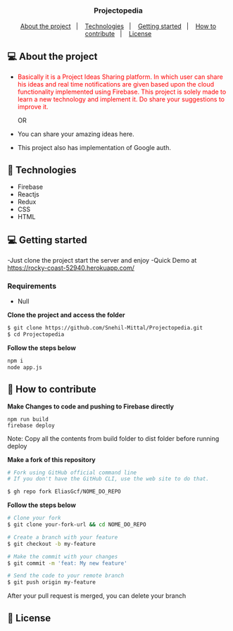 <h1 align="center">
	<!--
    Here you can put a logo, the following formatt is recommended:
    <img alt="Logo" src=".github/logo.png" width="200px" /> 
  -->
</h1>

<h3 align="center">
  Projectopedia
</h3>

<p align="center">
  <a href="#-about-the-project">About the project</a>&nbsp;&nbsp;&nbsp;|&nbsp;&nbsp;&nbsp;
  <a href="#-technologies">Technologies</a>&nbsp;&nbsp;&nbsp;|&nbsp;&nbsp;&nbsp;
  <a href="#-technologies">Getting started</a>&nbsp;&nbsp;&nbsp;|&nbsp;&nbsp;&nbsp;
  <a href="#-how-to-contribute">How to contribute</a>&nbsp;&nbsp;&nbsp;|&nbsp;&nbsp;&nbsp;
  <a href="#-license">License</a>
</p>

## 💻 About the project

- <p style="color: red;">Basically it is a Project Ideas Sharing platform. In which user can share his ideas and real time notifications are given based upon the cloud functionality implemented using Firebase. This project is solely made to learn a new technology and implement it. Do share your suggestions to improve it.
  <p style="center">OR</p>

- You can share your amazing ideas here.
- This project also has implementation of Google auth.
</p>

## 🚀 Technologies

- Firebase
- Reactjs
- Redux
- CSS
- HTML

## 💻 Getting started

-Just clone the project start the server and enjoy
-Quick Demo at https://rocky-coast-52940.herokuapp.com/<!-- Here you can put how to setup your application-->

### Requirements

- Null<!-- put each requirement here -->

**Clone the project and access the folder**

<!-- you can put the commands inside the three grave accents -->

```bash
$ git clone https://github.com/Snehil-Mittal/Projectopedia.git
$ cd Projectopedia
```

**Follow the steps below**

<!-- you can put the commands inside the three grave accents -->

```bash
npm i
node app.js
```

## 🤔 How to contribute

**Make Changes to code and pushing to Firebase directly**

```
npm run build
firebase deploy
```

Note: Copy all the contents from build folder to dist folder before running deploy

**Make a fork of this repository**

```bash
# Fork using GitHub official command line
# If you don't have the GitHub CLI, use the web site to do that.

$ gh repo fork EliasGcf/NOME_DO_REPO
```

**Follow the steps below**

```bash
# Clone your fork
$ git clone your-fork-url && cd NOME_DO_REPO

# Create a branch with your feature
$ git checkout -b my-feature

# Make the commit with your changes
$ git commit -m 'feat: My new feature'

# Send the code to your remote branch
$ git push origin my-feature
```

After your pull request is merged, you can delete your branch

## 📝 License

<!-- You can delete the license if you don't want it -->
